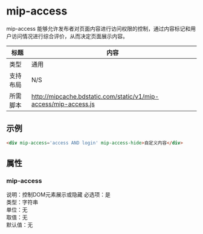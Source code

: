 # mip-access

mip-access 能够允许发布者对页面内容进行访问权限的控制，通过内容标记和用户访问情况进行综合评价，从而决定页面展示内容。

标题|内容
----|----
类型|通用
支持布局|N/S
所需脚本|http://mipcache.bdstatic.com/static/v1/mip-access/mip-access.js

## 示例

```html
<div mip-access='access AND login' mip-access-hide>自定义内容</div>
```

## 属性

### mip-access

说明：控制DOM元素展示或隐藏 
必选项：是   
类型：字符串   
单位：无   
取值：无   
默认值：无
